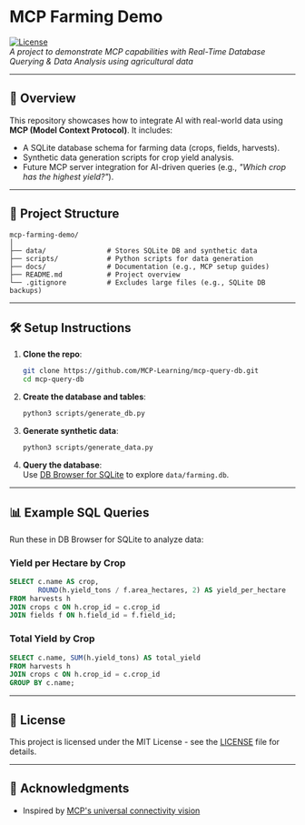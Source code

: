 # MCP Farming Demo  
[![License](https://img.shields.io/badge/license-MIT-blue.svg )](https://opensource.org/licenses/MIT )  
*A project to demonstrate MCP capabilities with Real-Time Database Querying & Data Analysis using agricultural data*  

---

## 📌 Overview  
This repository showcases how to integrate AI with real-world data using **MCP (Model Context Protocol)**. It includes:  
- A SQLite database schema for farming data (crops, fields, harvests).  
- Synthetic data generation scripts for crop yield analysis.  
- Future MCP server integration for AI-driven queries (e.g., *"Which crop has the highest yield?"*).  

---

## 📁 Project Structure  
```
mcp-farming-demo/  
│  
├── data/               # Stores SQLite DB and synthetic data  
├── scripts/            # Python scripts for data generation  
├── docs/               # Documentation (e.g., MCP setup guides)  
├── README.md           # Project overview  
└── .gitignore          # Excludes large files (e.g., SQLite DB backups)  
```  

---

## 🛠️ Setup Instructions  
1. **Clone the repo**:  
   ```bash  
   git clone https://github.com/MCP-Learning/mcp-query-db.git   
   cd mcp-query-db  
   ```  

2. **Create the database and tables**:  
   ```bash  
   python3 scripts/generate_db.py  
   ```  

3. **Generate synthetic data**:  
   ```bash  
   python3 scripts/generate_data.py  
   ```  

4. **Query the database**:  
   Use [DB Browser for SQLite](https://sqlitebrowser.org/ ) to explore `data/farming.db`.  

---

## 📊 Example SQL Queries  
Run these in DB Browser for SQLite to analyze data:  

### **Yield per Hectare by Crop**  
```sql  
SELECT c.name AS crop,  
       ROUND(h.yield_tons / f.area_hectares, 2) AS yield_per_hectare  
FROM harvests h  
JOIN crops c ON h.crop_id = c.crop_id  
JOIN fields f ON h.field_id = f.field_id;  
```  

### **Total Yield by Crop**  
```sql  
SELECT c.name, SUM(h.yield_tons) AS total_yield  
FROM harvests h  
JOIN crops c ON h.crop_id = c.crop_id  
GROUP BY c.name;  
```  

---

## 📜 License  
This project is licensed under the MIT License - see the [LICENSE](LICENSE) file for details.  

---

## 🤝 Acknowledgments  
- Inspired by [MCP's universal connectivity vision](https://modelcontextprotocol.com/ )  